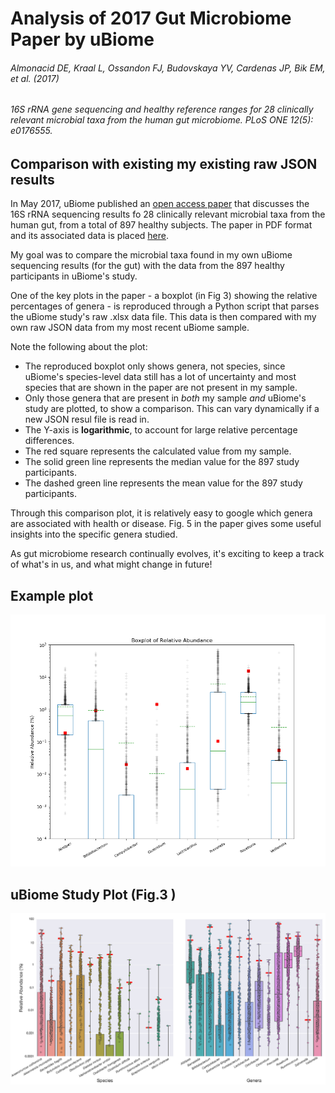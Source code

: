 # Analysis of 2017 Gut Microbiome Paper by uBiome
###### Almonacid DE, Kraal L, Ossandon FJ, Budovskaya YV, Cardenas JP, Bik EM, et al. (2017)
###### 16S rRNA gene sequencing and healthy reference ranges for 28 clinically relevant microbial taxa from the human gut microbiome. PLoS ONE 12(5): e0176555.
## Comparison with existing my existing raw JSON results

In May 2017, uBiome published an [open access paper](http://journals.plos.org/plosone/article?id=10.1371/journal.pone.0176555) that discusses the 16S rRNA sequencing results fo 28 clinically relevant microbial taxa from the human gut, from a total of 897 healthy subjects.
The paper in PDF format and its associated data is placed [here](./RawData).

My goal was to compare the microbial taxa found in my own uBiome sequencing results (for the gut) with the data from the 897 healthy participants in uBiome's study.

One of the key plots in the paper - a boxplot (in Fig 3) showing the relative percentages of genera - is reproduced through a Python script that parses
the uBiome study's raw .xlsx data file. This data is then compared with my own raw JSON data from my most recent uBiome sample. 

Note the following about the plot:
- The reproduced boxplot only shows genera, not species, since uBiome's species-level data still has a lot of uncertainty and most species that are shown in the paper are not present in my sample.
- Only those genera that are present in *both* my sample *and* uBiome's study are plotted, to show a comparison. This can vary dynamically if a new JSON resul file is read in.
- The Y-axis is **logarithmic**, to account for large relative percentage differences.
- The red square represents the calculated value from my sample.
- The solid green line represents the median value for the 897 study participants.
- The dashed green line represents the mean value for the 897 study participants.

Through this comparison plot, it is relatively easy to google which genera are associated with health or disease. Fig. 5 in the paper gives some useful insights into the specific genera studied.

As gut microbiome research continually evolves, it's exciting to keep a track of what's in us, and what might change in future!

## Example plot

![](boxplot.png)

## uBiome Study Plot (Fig.3 )

![](ubiome_paper_fig3.PNG)

